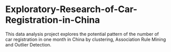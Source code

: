 # Exploratory-Research-of-Car-Registration-in-China
This data analysis project explores the potential pattern of the number of car registration in one month in China by clustering, Association Rule Mining and Outlier Detection.
